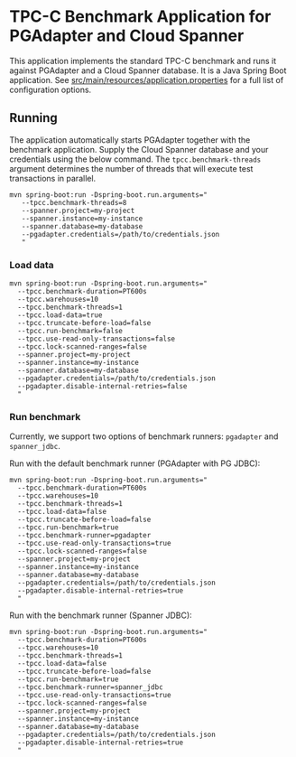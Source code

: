 # TPC-C Benchmark Application for PGAdapter and Cloud Spanner

This application implements the standard TPC-C benchmark and runs it against PGAdapter and a Cloud
Spanner database. It is a Java Spring Boot application. See [src/main/resources/application.properties](src/main/resources/application.properties)
for a full list of configuration options.

## Running

The application automatically starts PGAdapter together with the benchmark application. Supply the
Cloud Spanner database and your credentials using the below command. The `tpcc.benchmark-threads`
argument determines the number of threads that will execute test transactions in parallel.

```shell
mvn spring-boot:run -Dspring-boot.run.arguments="
   --tpcc.benchmark-threads=8
   --spanner.project=my-project
   --spanner.instance=my-instance
   --spanner.database=my-database
   --pgadapter.credentials=/path/to/credentials.json
   "
```

### Load data

```shell
mvn spring-boot:run -Dspring-boot.run.arguments="
  --tpcc.benchmark-duration=PT600s
  --tpcc.warehouses=10
  --tpcc.benchmark-threads=1
  --tpcc.load-data=true
  --tpcc.truncate-before-load=false
  --tpcc.run-benchmark=false
  --tpcc.use-read-only-transactions=false
  --tpcc.lock-scanned-ranges=false
  --spanner.project=my-project
  --spanner.instance=my-instance
  --spanner.database=my-database
  --pgadapter.credentials=/path/to/credentials.json
  --pgadapter.disable-internal-retries=false
  "
```

### Run benchmark

Currently, we support two options of benchmark runners: `pgadapter` and `spanner_jdbc`.

Run with the default benchmark runner (PGAdapter with PG JDBC):

```shell
mvn spring-boot:run -Dspring-boot.run.arguments="
  --tpcc.benchmark-duration=PT600s
  --tpcc.warehouses=10
  --tpcc.benchmark-threads=1
  --tpcc.load-data=false
  --tpcc.truncate-before-load=false
  --tpcc.run-benchmark=true
  --tpcc.benchmark-runner=pgadapter
  --tpcc.use-read-only-transactions=true
  --tpcc.lock-scanned-ranges=false
  --spanner.project=my-project
  --spanner.instance=my-instance
  --spanner.database=my-database
  --pgadapter.credentials=/path/to/credentials.json
  --pgadapter.disable-internal-retries=true
  "
```

Run with the benchmark runner (Spanner JDBC):

```shell
mvn spring-boot:run -Dspring-boot.run.arguments="
  --tpcc.benchmark-duration=PT600s
  --tpcc.warehouses=10
  --tpcc.benchmark-threads=1
  --tpcc.load-data=false
  --tpcc.truncate-before-load=false
  --tpcc.run-benchmark=true
  --tpcc.benchmark-runner=spanner_jdbc
  --tpcc.use-read-only-transactions=true
  --tpcc.lock-scanned-ranges=false
  --spanner.project=my-project
  --spanner.instance=my-instance
  --spanner.database=my-database
  --pgadapter.credentials=/path/to/credentials.json
  --pgadapter.disable-internal-retries=true
  "
```
